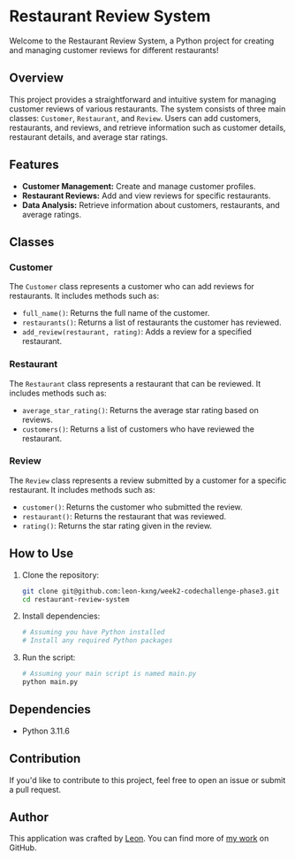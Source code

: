 # Restaurant Review System

Welcome to the Restaurant Review System, a Python project for creating and managing customer reviews for different restaurants!

## Overview

This project provides a straightforward and intuitive system for managing customer reviews of various restaurants. The system consists of three main classes: `Customer`, `Restaurant`, and `Review`. Users can add customers, restaurants, and reviews, and retrieve information such as customer details, restaurant details, and average star ratings.

## Features

- **Customer Management:** Create and manage customer profiles.
- **Restaurant Reviews:** Add and view reviews for specific restaurants.
- **Data Analysis:** Retrieve information about customers, restaurants, and average ratings.

## Classes

### Customer

The `Customer` class represents a customer who can add reviews for restaurants. It includes methods such as:

- `full_name()`: Returns the full name of the customer.
- `restaurants()`: Returns a list of restaurants the customer has reviewed.
- `add_review(restaurant, rating)`: Adds a review for a specified restaurant.

### Restaurant

The `Restaurant` class represents a restaurant that can be reviewed. It includes methods such as:

- `average_star_rating()`: Returns the average star rating based on reviews.
- `customers()`: Returns a list of customers who have reviewed the restaurant.

### Review

The `Review` class represents a review submitted by a customer for a specific restaurant. It includes methods such as:

- `customer()`: Returns the customer who submitted the review.
- `restaurant()`: Returns the restaurant that was reviewed.
- `rating()`: Returns the star rating given in the review.

## How to Use

1. Clone the repository:

    ```bash
    git clone git@github.com:leon-kxng/week2-codechallenge-phase3.git
    cd restaurant-review-system
    ```

2. Install dependencies:

    ```bash
    # Assuming you have Python installed
    # Install any required Python packages
    ```

3. Run the script:

    ```bash
    # Assuming your main script is named main.py
    python main.py
    ```

## Dependencies

- Python 3.11.6

## Contribution

If you'd like to contribute to this project, feel free to open an issue or submit a pull request.

## Author

This application was crafted by [Leon](https://github.com/Leon-kxng). You can find more of [my work](https://github.com/Leon-kxng) on GitHub.
